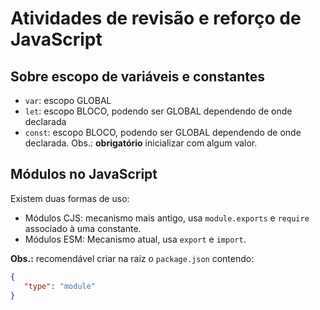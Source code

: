 # Atividades de revisão e reforço de JavaScript

## Sobre escopo de variáveis e constantes

- `var`: escopo GLOBAL
- `let`: escopo BLOCO, podendo ser GLOBAL  dependendo de onde declarada
- `const`: escopo BLOCO, podendo ser GLOBAL  dependendo de onde declarada. Obs.:
**obrigatório** inicializar com algum valor.

## Módulos no JavaScript

Existem duas formas de uso:

- Módulos CJS: mecanismo mais antigo, usa `module.exports` e `require` associado à uma constante.
- Módulos ESM: Mecanismo atual, usa `export` e `import`.

**Obs.:** recomendável criar na raíz o `package.json` contendo:

```json
{
   "type": "module"
}
```

